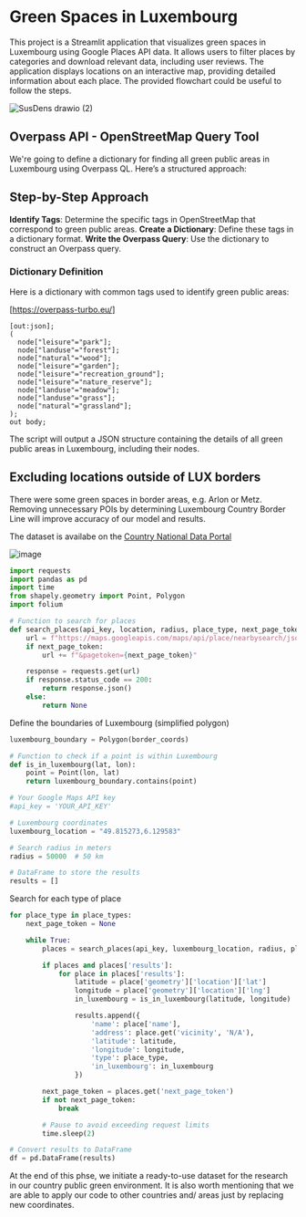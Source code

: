 # Green Spaces in Luxembourg

This project is a Streamlit application that visualizes green spaces in Luxembourg using Google Places API data. It allows users to filter places by categories and download relevant data, including user reviews. The application displays locations on an interactive map, providing detailed information about each place. The provided flowchart could be useful to follow the steps. 

![SusDens drawio (2)](https://github.com/user-attachments/assets/9acf240e-b658-490e-a782-a399d5150a4a)


## Overpass API - OpenStreetMap Query Tool
We're going to define a dictionary for finding all green public areas in Luxembourg using Overpass QL. Here’s a structured approach:

## Step-by-Step Approach
**Identify Tags**: Determine the specific tags in OpenStreetMap that correspond to green public areas.
**Create a Dictionary**: Define these tags in a dictionary format.
**Write the Overpass Query**: Use the dictionary to construct an Overpass query.

### Dictionary Definition
Here is a dictionary with common tags used to identify green public areas:

[https://overpass-turbo.eu/] 
```
[out:json];
(
  node["leisure"="park"];
  node["landuse"="forest"];
  node["natural"="wood"];
  node["leisure"="garden"];
  node["leisure"="recreation_ground"];
  node["leisure"="nature_reserve"];
  node["landuse"="meadow"];
  node["landuse"="grass"];
  node["natural"="grassland"];
);
out body;
```
The script will output a JSON structure containing the details of all green public areas in Luxembourg, including their nodes. 

##  Excluding locations outside of LUX borders
There were some green spaces in border areas, e.g. Arlon or Metz. 
Removing unnecessary POIs by determining Luxembourg Country Border Line will improve accuracy of our model and results. 
 
The dataset is availabe on the [Country National Data Portal](https://data.public.lu/en/datasets/luxembourgish-country-border-5k-coordinates/) 

![image](https://github.com/user-attachments/assets/a53e2d0e-9fb8-4d48-81af-688b132b3190)


```python
import requests
import pandas as pd
import time
from shapely.geometry import Point, Polygon
import folium

# Function to search for places
def search_places(api_key, location, radius, place_type, next_page_token=None):
    url = f"https://maps.googleapis.com/maps/api/place/nearbysearch/json?location={location}&radius={radius}&type={place_type}&key={api_key}"
    if next_page_token:
        url += f"&pagetoken={next_page_token}"

    response = requests.get(url)
    if response.status_code == 200:
        return response.json()
    else:
        return None
```
 Define the boundaries of Luxembourg (simplified polygon) 
```python
luxembourg_boundary = Polygon(border_coords)

# Function to check if a point is within Luxembourg
def is_in_luxembourg(lat, lon):
    point = Point(lon, lat)
    return luxembourg_boundary.contains(point)

# Your Google Maps API key
#api_key = 'YOUR_API_KEY'

# Luxembourg coordinates
luxembourg_location = "49.815273,6.129583"

# Search radius in meters
radius = 50000  # 50 km

# DataFrame to store the results
results = []
```
Search for each type of place 
```python
for place_type in place_types:
    next_page_token = None

    while True:
        places = search_places(api_key, luxembourg_location, radius, place_type, next_page_token)

        if places and places['results']:
            for place in places['results']:
                latitude = place['geometry']['location']['lat']
                longitude = place['geometry']['location']['lng']
                in_luxembourg = is_in_luxembourg(latitude, longitude)

                results.append({
                    'name': place['name'],
                    'address': place.get('vicinity', 'N/A'),
                    'latitude': latitude,
                    'longitude': longitude,
                    'type': place_type,
                    'in_luxembourg': in_luxembourg
                })

        next_page_token = places.get('next_page_token')
        if not next_page_token:
            break

        # Pause to avoid exceeding request limits
        time.sleep(2)

# Convert results to DataFrame
df = pd.DataFrame(results)
```
At the end of this phse, we initiate a ready-to-use dataset for the research in our country public green environment. 
It is also worth mentioning that we are able to apply our code to other countries and/ areas just by replacing new coordinates. 

